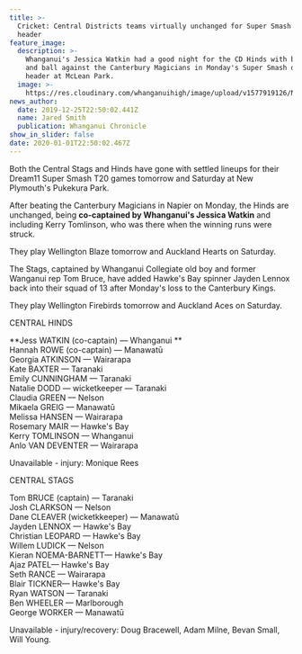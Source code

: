 ```yaml
---
title: >-
  Cricket: Central Districts teams virtually unchanged for Super Smash double
  header
feature_image:
  description: >-
    Whanganui's Jessica Watkin had a good night for the CD Hinds with both bat
    and ball against the Canterbury Magicians in Monday's Super Smash double
    header at McLean Park.
  image: >-
    https://res.cloudinary.com/whanganuihigh/image/upload/v1577919126/News/Chron_26.12.19.jpg
news_author:
  date: 2019-12-25T22:50:02.441Z
  name: Jared Smith
  publication: Whanganui Chronicle
show_in_slider: false
date: 2020-01-01T22:50:02.467Z
---
```


Both the Central Stags and Hinds have gone with settled lineups for their Dream11 Super Smash T20 games tomorrow and Saturday at New Plymouth's Pukekura Park.

After beating the Canterbury Magicians in Napier on Monday, the Hinds are unchanged, being **co-captained by Whanganui's Jessica Watkin** and including Kerry Tomlinson, who was there when the winning runs were struck.

They play Wellington Blaze tomorrow and Auckland Hearts on Saturday.

The Stags, captained by Whanganui Collegiate old boy and former Wanganui rep Tom Bruce, have added Hawke's Bay spinner Jayden Lennox back into their squad of 13 after Monday's loss to the Canterbury Kings.

They play Wellington Firebirds tomorrow and Auckland Aces on Saturday.

CENTRAL HINDS

**Jess WATKIN (co-captain) — Whanganui**  
Hannah ROWE (co-captain) — Manawatū  
Georgia ATKINSON — Wairarapa  
Kate BAXTER — Taranaki  
Emily CUNNINGHAM — Taranaki  
Natalie DODD — wicketkeeper — Taranaki  
Claudia GREEN — Nelson  
Mikaela GREIG — Manawatū  
Melissa HANSEN — Wairarapa  
Rosemary MAIR — Hawke's Bay  
Kerry TOMLINSON — Whanganui  
Anlo VAN DEVENTER — Wairarapa

Unavailable - injury: Monique Rees

CENTRAL STAGS

Tom BRUCE (captain) — Taranaki  
Josh CLARKSON — Nelson  
Dane CLEAVER (wicketkkeeper) — Manawatū  
Jayden LENNOX — Hawke's Bay  
Christian LEOPARD — Hawke's Bay  
Willem LUDICK — Nelson  
Kieran NOEMA-BARNETT— Hawke's Bay  
Ajaz PATEL— Hawke's Bay  
Seth RANCE — Wairarapa  
Blair TICKNER— Hawke's Bay  
Ryan WATSON — Taranaki  
Ben WHEELER — Marlborough  
George WORKER — Manawatū

Unavailable - injury/recovery: Doug Bracewell, Adam Milne, Bevan Small, Will Young. 


